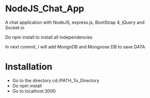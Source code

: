 # NodeJS_Chat_App

A chat application with NodeJS, express.js, BootStrap 4, jQuery and Socket.io

Do npm install to install all independencies

In next commit, I will add MongoDB and Mongoose DB to save DATA

# Installation

- Go to the directory cd:/PATH_To_Directory
- Do npm install
- Go to localhost:3000